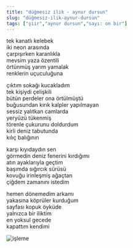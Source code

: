 ```yaml
---
title: "düğmesiz ilik - aynur dursun"
slug: "düğmesiz-ilik-aynur-dursun"
tags: ["şiir","aynur dursun","sayı: on bir"]
---
```


tek kanatlı kelebek  
iki neon arasında  
çarpışırken karanlıkla  
mevsim yaza özentili  
örtünmüş yarım yamalak  
renklerin uçuculuğuna

çıktım sokağı kucakladım  
tek kişiydi çelişkili  
bütün perdeler ona örtülmüştü  
buğusundan kırık kalpler yapılmayan  
sessiz yalıtkan camlarda  
yeryüzü tükenmiş  
törenle çukurunu doldurdum  
kirli deniz tabutunda  
kılıç balığının

karşı kıyıdaydın sen  
görmedin deniz fenerini kırdığımı  
atın ayaklarıyla geçtim  
başımda sığırcık sürüsü  
kovuğu irinleşmiş ağaçtan  
çiğdem zamanını istedim

hemen dönemedim arkamı  
yakasına köprüler kurduğum  
sayfası kopuk öyküde  
yalnızca bir iliktim  
en yoksul gecede  
kapattım kendimi

![işleme](/img/ky11_30.jpg)
